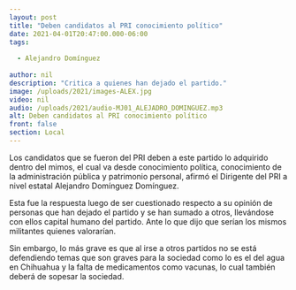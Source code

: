 ```yaml
---
layout: post
title: "Deben candidatos al PRI conocimiento político"
date: 2021-04-01T20:47:00.000-06:00
tags:
  
  - Alejandro Domínguez
  
author: nil
description: "Critica a quienes han dejado el partido."
image: /uploads/2021/images-ALEX.jpg
video: nil
audio: /uploads/2021/audio-MJ01_ALEJADRO_DOMINGUEZ.mp3
alt: Deben candidatos al PRI conocimiento político
front: false
section: Local
---
```


Los candidatos que se fueron del PRI deben a este partido lo adquirido dentro del mimos, el cual va desde conocimiento política, conocimiento de la administración pública y patrimonio personal, afirmó el Dirigente del PRI a nivel estatal Alejandro Domínguez Domínguez.

Esta fue la respuesta luego de ser cuestionado respecto a su opinión de personas que han dejado el partido y se han sumado a otros, llevándose con ellos capital humano del partido. Ante lo que dijo que serían los mismos militantes quienes valorarían. 

Sin embargo, lo más grave es que al irse a otros partidos no se está defendiendo temas que son graves para la sociedad como lo es el del agua en Chihuahua y la falta de medicamentos como vacunas, lo cual también deberá de sopesar la sociedad.